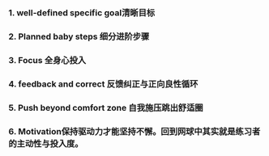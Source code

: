 ### 1. well-defined specific goal清晰目标 

### 2. Planned baby steps 细分进阶步骤 

### 3. Focus 全身心投入 
### 4. feedback and correct 反馈纠正与正向良性循环
### 5. Push beyond comfort zone 自我施压跳出舒适圈
### 6. Motivation保持驱动力才能坚持不懈。回到网球中其实就是练习者的主动性与投入度。
